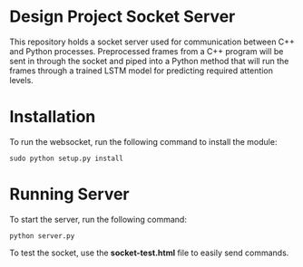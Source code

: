# Design Project Socket Server

This repository holds a socket server used for communication between C++ and Python processes. Preprocessed frames from a C++ program will be sent in through the socket and piped into a Python method that will run the frames through a trained LSTM model for predicting required attention levels.

# Installation 

To run the websocket, run the following command to install the module:

```
sudo python setup.py install
```
# Running Server 

To start the server, run the following command:

```
python server.py
```

To test the socket, use the **socket-test.html** file to easily send commands.
